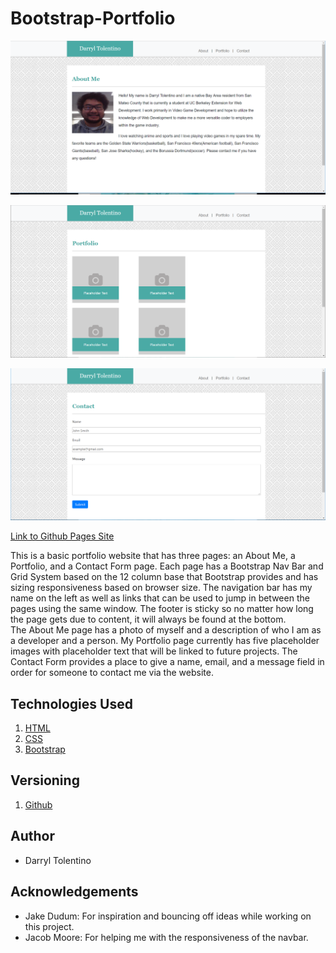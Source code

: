 # Bootstrap-Portfolio

![New Screenshot](images/bootstrap-about-me.PNG "Bootstrap version of About Me page website screenshot")

![New Screenshot](images/bootstrap-portfolio.PNG "Bootstrap version of Portfolio page website screenshot")

![New Screenshot](images/bootstrap-contact.PNG "Bootstrap version of Portfolio page website")

[Link to Github Pages Site](https://darryljltolentino.github.io/Bootstrap-Portfolio/)

This is a basic portfolio website that has three pages: an About Me, a Portfolio, and a Contact Form page. Each page has a Bootstrap Nav Bar and Grid System based on the 12 column base that Bootstrap provides and has sizing responsiveness based on browser size. The navigation bar has my name on the left as well as links that can be used to jump in between the pages using the same window. The footer is sticky so no matter how long the page gets due to content, it will always be found at the bottom.  
The About Me page has a photo of myself and a description of who I am as a developer and a person.
My Portfolio page currently has five placeholder images with placeholder text that will be linked to future projects.
The Contact Form provides a place to give a name, email, and a message field in order for someone to contact me via the website.

## Technologies Used
1) [HTML](https://developer.mozilla.org/en-US/docs/Web/HTML)
2) [CSS](https://developer.mozilla.org/en-US/docs/Web/CSS)
3) [Bootstrap](https://getbootstrap.com/)

## Versioning
1) [Github](https://github.com)

## Author
- Darryl Tolentino

## Acknowledgements
- Jake Dudum: For inspiration and bouncing off ideas while working on this project.
- Jacob Moore: For helping me with the responsiveness of the navbar.